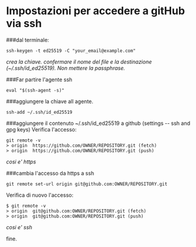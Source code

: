 # Impostazioni per accedere a gitHub via ssh
###dal terminale:

    ssh-keygen -t ed25519 -C "your_email@example.com"

*crea la chiave. confermare il nome del file e la destinazione (~/.ssh/id_ed25519). Non mettere la passphrase.*

###Far partire l'agente ssh

    eval "$(ssh-agent -s)"

###aggiungere la chiave all agente.

    ssh-add ~/.ssh/id_ed25519


###aggiungere il contenuto ~/.ssh/id_ed25519 a github (settings -- ssh and gpg keys)
Verifica l'accesso:

    git remote -v
    > origin  https://github.com/OWNER/REPOSITORY.git (fetch)
    > origin  https://github.com/OWNER/REPOSITORY.git (push)

*cosi e' https*

###cambia l'accesso da https a ssh

    git remote set-url origin git@github.com:OWNER/REPOSITORY.git

Verifica di nuovo l'accesso:

    $ git remote -v
    > origin  git@github.com:OWNER/REPOSITORY.git (fetch)
    > origin  git@github.com:OWNER/REPOSITORY.git (push)

*cosi e' ssh*

fine.

